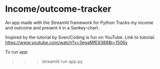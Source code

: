 # Income/outcome-tracker

An app made with the Streamlit framework for Python
Tracks my income and outcome and present it in a Sankey-chart.

Inspired by the tutorial by Sven/Coding is fun on YouTube.
Link to tutorial: https://www.youtube.com/watch?v=3egaMfE9388&t=1506s

To run app:
>>> streamlit run app.py
